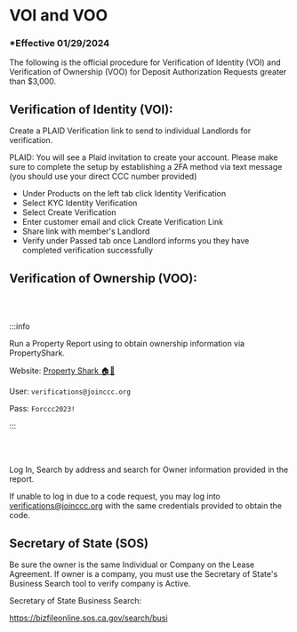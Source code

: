 # VOI and VOO

### \*Effective 01/29/2024

The following is the official procedure for Verification of Identity (VOI) and Verification of Ownership (VOO) for Deposit
Authorization Requests greater than $3,000.

## Verification of Identity (VOI):

Create a PLAID Verification link to send to individual Landlords for verification.

PLAID:
You will see a Plaid invitation to create your account. Please make sure to complete the setup by establishing a 2FA method via text
message (you should use your direct CCC number provided)

- Under Products on the left tab click Identity Verification
- Select KYC Identity Verification
- Select Create Verification
- Enter customer email and click Create Verification Link
- Share link with member's Landlord
- Verify under Passed tab once Landlord informs you they have completed verification successfully

## Verification of Ownership (VOO):

<br></br>

:::info

Run a Property Report using to obtain ownership information via PropertyShark.

Website: [Property Shark 🏠🦈](https://www.propertyshark.com/mason/Accounts/logon.html)

User: `verifications@joinccc.org`

Pass: `Forccc2023!`

:::

<br></br>

Log In, Search by address and search for Owner information provided in the report.

If unable to log in due to a code request, you may log into verifications@joinccc.org with the same credentials provided to obtain the code.

## Secretary of State (SOS)

Be sure the owner is the same Individual or Company on the Lease Agreement. If owner is a company, you must use the Secretary of
State's Business Search tool to verify company is Active.

Secretary of State Business Search:

https://bizfileonline.sos.ca.gov/search/busi
